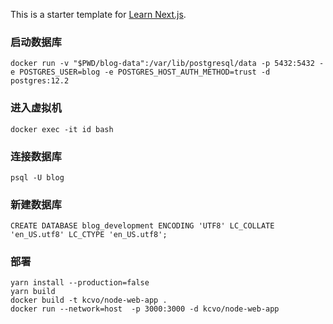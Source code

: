 This is a starter template for [Learn Next.js](https://nextjs.org/learn).
 
### 启动数据库
```
docker run -v "$PWD/blog-data":/var/lib/postgresql/data -p 5432:5432 -e POSTGRES_USER=blog -e POSTGRES_HOST_AUTH_METHOD=trust -d postgres:12.2
```

### 进入虚拟机
```
docker exec -it id bash
```

### 连接数据库
```
psql -U blog
```

### 新建数据库
```
CREATE DATABASE blog_development ENCODING 'UTF8' LC_COLLATE 'en_US.utf8' LC_CTYPE 'en_US.utf8';
```

### 部署
```
yarn install --production=false
yarn build
docker build -t kcvo/node-web-app .
docker run --network=host  -p 3000:3000 -d kcvo/node-web-app
```

